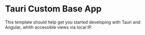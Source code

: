 # Tauri Custom Base App

This template should help get you started developing with Tauri and Angular, whith accessible views via local IP.